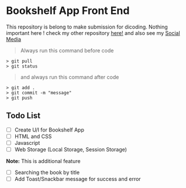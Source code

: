# Bookshelf App Front End

This repository is belong to make submission for dicoding. Nothing important here ! check my other repository [here!](https://github.com/mzkki) and also see my [Social Media](https://nh.co.id/harismzkki)

> Always run this command before code

```
> git pull
> git status
```

> and always run this command after code

```
> git add .
> git commit -m "message"
> git push
```

## **Todo List**

- [ ] Create U/I for Bookshelf App
- [ ] HTML and CSS
- [ ] Javascript
- [ ] Web Storage (Local Storage, Session Storage)

**Note:** This is additional feature

- [ ] Searching the book by title
- [ ] Add Toast/Snackbar message for success and error
